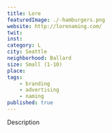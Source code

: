 ```yaml
---
title: Lore
featuredImage: ./-hamburgers.png
website: http://lorenaming.com/
twit: 
inst: 
category: L
city: Seattle
neighborhood: Ballard
size: Small (1-10)
place: 
tags:
    - branding
    - advertising
    - naming
published: true
---
```


Description